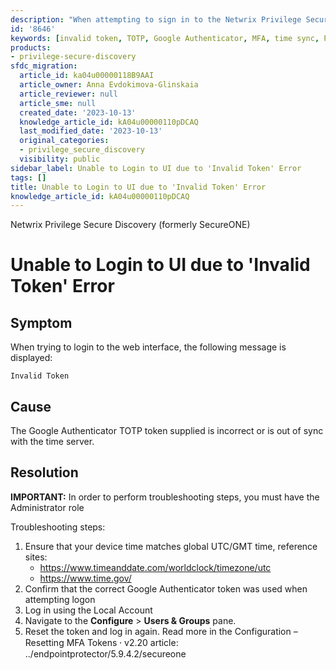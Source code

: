```yaml
---
description: "When attempting to sign in to the Netwrix Privilege Secure Discovery web interface, you may see 'Invalid Token' if the Google Authenticator TOTP token is incorrect or out of sync; this article explains troubleshooting steps and how to reset the token."
id: '8646'
keywords: [invalid token, TOTP, Google Authenticator, MFA, time sync, Privilege Secure Discovery, SecureONE, Administrator, reset MFA]
products:
- privilege-secure-discovery
sfdc_migration:
  article_id: ka04u00000118B9AAI
  article_owner: Anna Evdokimova-Glinskaia
  article_reviewer: null
  article_sme: null
  created_date: '2023-10-13'
  knowledge_article_id: kA04u00000110pDCAQ
  last_modified_date: '2023-10-13'
  original_categories:
  - privilege_secure_discovery
  visibility: public
sidebar_label: Unable to Login to UI due to 'Invalid Token' Error
tags: []
title: Unable to Login to UI due to 'Invalid Token' Error
knowledge_article_id: kA04u00000110pDCAQ
---
```


Netwrix Privilege Secure Discovery (formerly SecureONE)

# Unable to Login to UI due to 'Invalid Token' Error

## Symptom
When trying to login to the web interface, the following message is displayed:

```
Invalid Token
```

## Cause
The Google Authenticator TOTP token supplied is incorrect or is out of sync with the time server.

## Resolution
**IMPORTANT:** In order to perform troubleshooting steps, you must have the Administrator role

Troubleshooting steps:

1. Ensure that your device time matches global UTC/GMT time, reference sites:
   - https://www.timeanddate.com/worldclock/timezone/utc
   - https://www.time.gov/
2. Confirm that the correct Google Authenticator token was used when attempting logon
3. Log in using the Local Account
4. Navigate to the **Configure** > **Users & Groups** pane.
5. Reset the token and log in again. Read more in the Configuration – Resetting MFA Tokens ⸱ v2.20 article: ../endpointprotector/5.9.4.2/secureone
